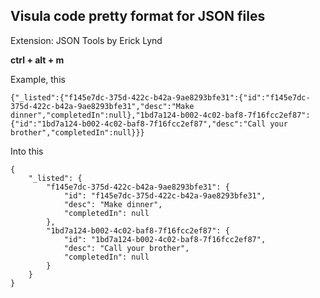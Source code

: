 ## Visula code pretty format for JSON files

Extension: JSON Tools by Erick Lynd

**ctrl + alt + m**

Example, this 

```
{"_listed":{"f145e7dc-375d-422c-b42a-9ae8293bfe31":{"id":"f145e7dc-375d-422c-b42a-9ae8293bfe31","desc":"Make dinner","completedIn":null},"1bd7a124-b002-4c02-baf8-7f16fcc2ef87":{"id":"1bd7a124-b002-4c02-baf8-7f16fcc2ef87","desc":"Call your brother","completedIn":null}}}
```
Into this

```
{
    "_listed": {
        "f145e7dc-375d-422c-b42a-9ae8293bfe31": {
            "id": "f145e7dc-375d-422c-b42a-9ae8293bfe31",
            "desc": "Make dinner",
            "completedIn": null
        },
        "1bd7a124-b002-4c02-baf8-7f16fcc2ef87": {
            "id": "1bd7a124-b002-4c02-baf8-7f16fcc2ef87",
            "desc": "Call your brother",
            "completedIn": null
        }
    }
}

```